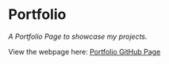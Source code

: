 # Portfolio
*A Portfolio Page to showcase my projects.*

View the webpage here: [Portfolio GitHub Page](https://glowyrm.github.io/Portfolio/index.html)
